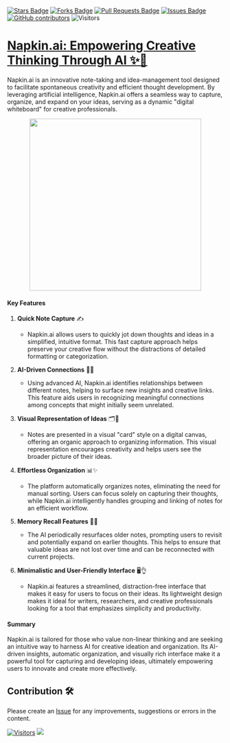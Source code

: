 <a href="https://github.com/drshahizan/Generative-AI-Playground/stargazers"><img src="https://img.shields.io/github/stars/drshahizan/Generative-AI-Playground" alt="Stars Badge"/></a>
<a href="https://github.com/drshahizan/Generative-AI-Playground/network/members"><img src="https://img.shields.io/github/forks/drshahizan/Generative-AI-Playground" alt="Forks Badge"/></a>
<a href="https://github.com/drshahizan/Generative-AI-Playground/pulls"><img src="https://img.shields.io/github/issues-pr/drshahizan/Generative-AI-Playground" alt="Pull Requests Badge"/></a>
<a href="https://github.com/drshahizan/Generative-AI-Playground"><img src="https://img.shields.io/github/issues/drshahizan/Generative-AI-Playground" alt="Issues Badge"/></a>
<a href="https://github.com/drshahizan/Generative-AI-Playground/graphs/contributors"><img alt="GitHub contributors" src="https://img.shields.io/github/contributors/drshahizan/Generative-AI-Playground?color=2b9348"></a>
![Visitors](https://api.visitorbadge.io/api/visitors?path=https%3A%2F%2Fgithub.com%2Fdrshahizan%2Fai-tools&labelColor=%23d9e3f0&countColor=%23697689&style=flat)

# [Napkin.ai: Empowering Creative Thinking Through AI ✨📝](https://www.napkin.ai/)

Napkin.ai is an innovative note-taking and idea-management tool designed to facilitate spontaneous creativity and efficient thought development. By leveraging artificial intelligence, Napkin.ai offers a seamless way to capture, organize, and expand on your ideas, serving as a dynamic "digital whiteboard" for creative professionals.

<p align="center">
 <img src="https://miro.medium.com/v2/resize:fit:1400/format:webp/1*tMv1aDafvnz8ZUl_caHdCw.png"  height="400">
</p>

#### Key Features

1. **Quick Note Capture** ✍️
   - Napkin.ai allows users to quickly jot down thoughts and ideas in a simplified, intuitive format. This fast capture approach helps preserve your creative flow without the distractions of detailed formatting or categorization.

2. **AI-Driven Connections** 🤖🔗
   - Using advanced AI, Napkin.ai identifies relationships between different notes, helping to surface new insights and creative links. This feature aids users in recognizing meaningful connections among concepts that might initially seem unrelated.

3. **Visual Representation of Ideas** 🗂️🧠
   - Notes are presented in a visual "card" style on a digital canvas, offering an organic approach to organizing information. This visual representation encourages creativity and helps users see the broader picture of their ideas.

4. **Effortless Organization** 📊✨
   - The platform automatically organizes notes, eliminating the need for manual sorting. Users can focus solely on capturing their thoughts, while Napkin.ai intelligently handles grouping and linking of notes for an efficient workflow.

5. **Memory Recall Features** 🔄💡
   - The AI periodically resurfaces older notes, prompting users to revisit and potentially expand on earlier thoughts. This helps to ensure that valuable ideas are not lost over time and can be reconnected with current projects.

6. **Minimalistic and User-Friendly Interface** 🖥️👌
   - Napkin.ai features a streamlined, distraction-free interface that makes it easy for users to focus on their ideas. Its lightweight design makes it ideal for writers, researchers, and creative professionals looking for a tool that emphasizes simplicity and productivity.

#### Summary

Napkin.ai is tailored for those who value non-linear thinking and are seeking an intuitive way to harness AI for creative ideation and organization. Its AI-driven insights, automatic organization, and visually rich interface make it a powerful tool for capturing and developing ideas, ultimately empowering users to innovate and create more effectively.


## Contribution 🛠️
Please create an [Issue](https://github.com/drshahizan/Generative-AI-Playground/issues) for any improvements, suggestions or errors in the content.

[![Visitors](https://api.visitorbadge.io/api/visitors?path=https%3A%2F%2Fgithub.com%2Fdrshahizan&labelColor=%23697689&countColor=%23555555&style=plastic)](https://visitorbadge.io/status?path=https%3A%2F%2Fgithub.com%2Fdrshahizan)
![](https://hit.yhype.me/github/profile?user_id=81284918)

